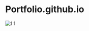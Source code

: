 # Portfolio.github.io
![1 1](https://github.com/user-attachments/assets/18a322cb-c4c0-4d49-9f7c-43bd87da97c9)



